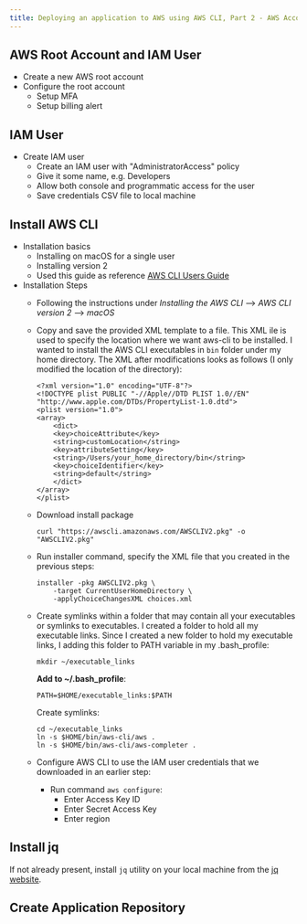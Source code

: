 ```yaml
---
title: Deploying an application to AWS using AWS CLI, Part 2 - AWS Account, IAM User & Application Repository
---
```


## AWS Root Account and IAM User
* Create a new AWS root account
* Configure the root account
    * Setup MFA
    * Setup billing alert

## IAM User
* Create IAM user
    * Create an IAM user with "AdministratorAccess" policy
    * Give it some name, e.g. Developers
    * Allow both console and programmatic access for the user
    * Save credentials CSV file to local machine

## Install AWS CLI
* Installation basics
    * Installing on macOS for a single user
    * Installing version 2
    * Used this guide as reference [AWS CLI Users Guide](https://docs.aws.amazon.com/cli/latest/userguide/cli-chap-welcome.html)
* Installation Steps
    * Following the instructions under _Installing the AWS CLI_ --> _AWS CLI version 2_ --> _macOS_

    * Copy and save the provided XML template to a file. This XML ile is used to specify the location where we want aws-cli to be installed. I wanted to install the AWS CLI executables in `bin` folder under my home directory. The XML after modifications looks as follows (I only modified the location of the directory):

        ```
        <?xml version="1.0" encoding="UTF-8"?>
        <!DOCTYPE plist PUBLIC "-//Apple//DTD PLIST 1.0//EN" "http://www.apple.com/DTDs/PropertyList-1.0.dtd">
        <plist version="1.0">
        <array>
            <dict>
            <key>choiceAttribute</key>
            <string>customLocation</string>
            <key>attributeSetting</key>
            <string>/Users/your_home_directory/bin</string>
            <key>choiceIdentifier</key>
            <string>default</string>
            </dict>
        </array>
        </plist>
        ```

    * Download install package

        ```
        curl "https://awscli.amazonaws.com/AWSCLIV2.pkg" -o "AWSCLIV2.pkg"
        ```

    * Run installer command, specify the XML file that you created in the previous steps:

        ```
        installer -pkg AWSCLIV2.pkg \
            -target CurrentUserHomeDirectory \
            -applyChoiceChangesXML choices.xml
        ```

    * Create symlinks within a folder that may contain all your executables or symlinks to executables. I created a folder to hold all my executable links. Since I created a new folder to hold my executable links, I adding this folder to PATH variable in my .bash_profile:

        ```
        mkdir ~/executable_links
        ```

        **Add to ~/.bash_profile**:

        ```
        PATH=$HOME/executable_links:$PATH
        ```

        Create symlinks:

        ```
        cd ~/executable_links
        ln -s $HOME/bin/aws-cli/aws .
        ln -s $HOME/bin/aws-cli/aws-completer .
        ```

    * Configure AWS CLI to use the IAM user credentials that we downloaded in an earlier step:
        * Run command `aws configure`:
            * Enter Access Key ID
            * Enter Secret Access Key
            * Enter region

## Install jq

If not already present, install `jq` utility on your local machine from the [jq website](https://stedolan.github.io/jq/download/).

## Create Application Repository
